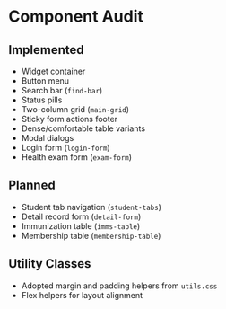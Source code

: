 # Component Audit

## Implemented
- Widget container
- Button menu
- Search bar (`find-bar`)
- Status pills
- Two-column grid (`main-grid`)
- Sticky form actions footer
- Dense/comfortable table variants
- Modal dialogs
- Login form (`login-form`)
- Health exam form (`exam-form`)

## Planned
- Student tab navigation (`student-tabs`)
- Detail record form (`detail-form`)
- Immunization table (`imms-table`)
- Membership table (`membership-table`)

## Utility Classes
- Adopted margin and padding helpers from `utils.css`
- Flex helpers for layout alignment
